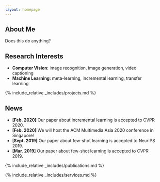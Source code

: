 ```yaml
---
layout: homepage
---
```


## About Me

Does this do anything?

## Research Interests

- **Computer Vision:** image recognition, image generation, video captioning
- **Machine Learning:** meta-learning, incremental learning, transfer learning

{% include_relative _includes/projects.md %}

## News

- **[Feb. 2020]** Our paper about incremental learning is accepted to CVPR 2020.
- **[Feb. 2020]** We will host the ACM Multimedia Asia 2020 conference in Singapore!
- **[Sept. 2019]** Our paper about few-shot learning is accepted to NeurIPS 2019.
- **[Mar. 2019]** Our paper about few-shot learning is accepted to CVPR 2019.

{% include_relative _includes/publications.md %}

{% include_relative _includes/services.md %}
